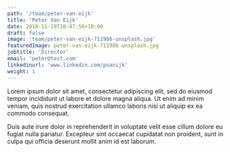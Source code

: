```yaml
---
path: '/team/peter-van-eijk'
title: 'Peter Van Eijk'
date: 2018-11-19T10:47:58+10:00
draft: false
image: 'team/peter-van-eijk-711986-unsplash.jpg'
featuredImage: peter-van-eijk-711986-unsplash.jpg
jobtitle: 'Director'
email: 'peter@test.com'
linkedinurl: 'www.linkedin.com/pvanijk'
weight: 1
---
```


Lorem ipsum dolor sit amet, consectetur adipiscing elit, sed do eiusmod tempor incididunt ut labore et dolore magna aliqua. Ut enim ad minim veniam, quis nostrud exercitation ullamco laboris nisi ut aliquip ex ea commodo consequat.

Duis aute irure dolor in reprehenderit in voluptate velit esse cillum dolore eu fugiat nulla pariatur. Excepteur sint occaecat cupidatat non proident, sunt in culpa qui officia deserunt mollit anim id est laborum.
